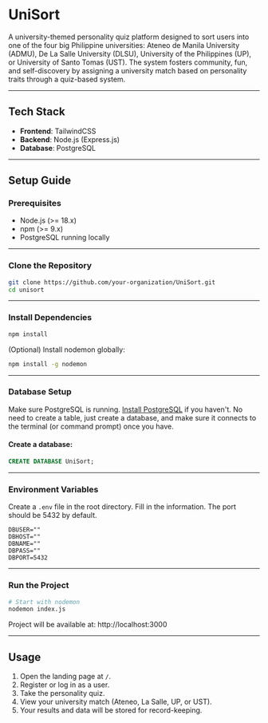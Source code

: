 # UniSort

A university-themed personality quiz platform designed to sort users into one of the four big Philippine universities: Ateneo de Manila University (ADMU), De La Salle University (DLSU), University of the Philippines (UP), or University of Santo Tomas (UST).
The system fosters community, fun, and self-discovery by assigning a university match based on personality traits through a quiz-based system.

---

## Tech Stack
- **Frontend**: TailwindCSS  
- **Backend**: Node.js (Express.js)  
- **Database**: PostgreSQL  

---

## Setup Guide

### Prerequisites
- Node.js (>= 18.x)  
- npm (>= 9.x)  
- PostgreSQL running locally  

---

### Clone the Repository
```bash
git clone https://github.com/your-organization/UniSort.git
cd unisort
```

---

### Install Dependencies
```bash
npm install
```

(Optional) Install nodemon globally:
```bash
npm install -g nodemon
```

---

### Database Setup
Make sure PostgreSQL is running. [Install PostgreSQL](https://www.postgresql.org) if you haven't.
No need to create a table, just create a database, and make sure it connects to the terminal (or command prompt) once you have. 

#### Create a database:
```sql
CREATE DATABASE UniSort;
```

---

### Environment Variables
Create a `.env` file in the root directory.
Fill in the information. The port should be 5432 by default.

```env
DBUSER=""
DBHOST=""
DBNAME=""
DBPASS=""
DBPORT=5432
```
---

### Run the Project
```bash
# Start with nodemon 
nodemon index.js
```
Project will be available at: http://localhost:3000

---

## Usage
1. Open the landing page at `/`.  
2. Register or log in as a user.
3. Take the personality quiz.
4. View your university match (Ateneo, La Salle, UP, or UST). 
5. Your results and data will be stored for record-keeping.

